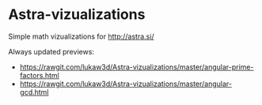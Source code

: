 Astra-vizualizations
====================

Simple math vizualizations for http://astra.si/

Always updated previews:

* https://rawgit.com/lukaw3d/Astra-vizualizations/master/angular-prime-factors.html
* https://rawgit.com/lukaw3d/Astra-vizualizations/master/angular-gcd.html
